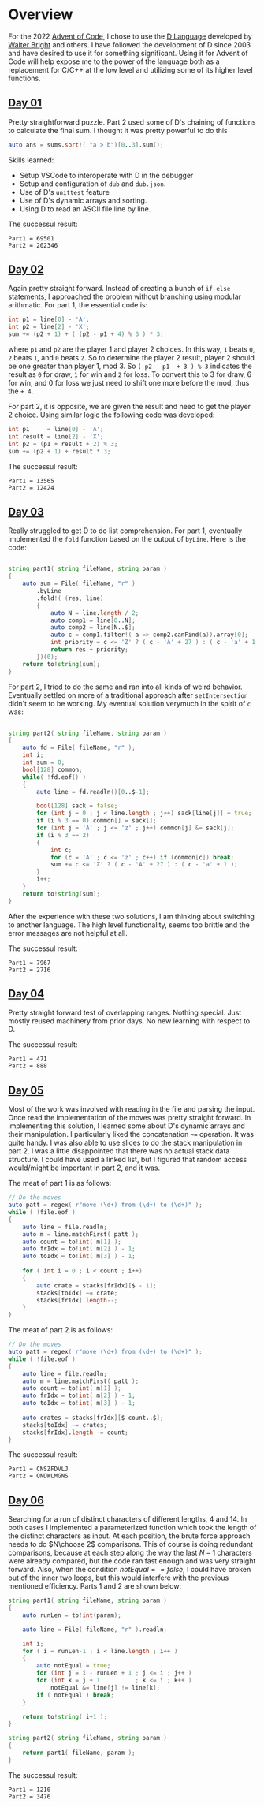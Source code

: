 # Overview

For the 2022 [Advent of Code](https://adventofcode.com/), I chose to use the [D Language](https://dlang.org/)
developed by [Walter Bright](https://en.wikipedia.org/wiki/Walter_Bright) and others.  I have followed the
development of D since 2003 and have desired to use it for something significant.  Using it for Advent of Code
will help expose me to the power of the language both as a replacement for C/C++ at the low level and
utilizing some of its higher level functions.  

## [Day 01](https://adventofcode.com/2022/day/1)

Pretty straightforward puzzle.  Part 2 used some of D's chaining of functions to calculate the final sum.
I thought it was pretty powerful to do this

```d
auto ans = sums.sort!( "a > b")[0..3].sum();
```

Skills learned:
* Setup VSCode to interoperate with D in the debugger
* Setup and configuration of `dub` and `dub.json`.
* Use of D's `unittest` feature
* Use of D's dynamic arrays and sorting.
* Using D to read an ASCII file line by line.

The successul result:
```
Part1 = 69501
Part2 = 202346
```

## [Day 02](https://adventofcode.com/2022/day/2)

Again pretty straight forward.  Instead of creating a bunch of `if-else` statements, 
I approached the problem without branching using modular arithmatic.  For part 1, the 
essential code is:

```d
int p1 = line[0] - 'A';
int p2 = line[2] - 'X';
sum += (p2 + 1) + ( (p2 - p1 + 4) % 3 ) * 3;
```
where `p1` and `p2` are the player 1 and player 2 choices. In this way, `1` beats `0`, `2` beats `1`, and `0` beats `2`.
So to determine the player 2 result, player 2 should be one greater than player 1, mod 3.  So `( p2 - p1  + 3 ) % 3` 
indicates the result as `0` for draw, `1` for win and `2` for loss.  To convert this to 3 for draw, 6 for win, and 0 for loss we just need to shift one more before the mod, thus the `+ 4`.

For part 2, it is opposite, we are given the result and need to get the player 2 choice.  Using similar logic
the following code was developed:

```d
int p1     = line[0] - 'A';
int result = line[2] - 'X';
int p2 = (p1 + result + 2) % 3;
sum += (p2 + 1) + result * 3;
```

The successul result:
```
Part1 = 13565
Part2 = 12424
```

## [Day 03](https://adventofcode.com/2022/day/3)

Really struggled to get D to do list comprehension.  For part 1, eventually implemented the `fold` function
based on the output of `byLine`.  Here is the code:

```d

string part1( string fileName, string param )
{
    auto sum = File( fileName, "r" )
        .byLine
        .fold!( (res, line) 
        {
            auto N = line.length / 2;
            auto comp1 = line[0..N];
            auto comp2 = line[N..$];
            auto c = comp1.filter!( a => comp2.canFind(a)).array[0];
            int priority = c <= 'Z' ? ( c - 'A' + 27 ) : ( c - 'a' + 1 );
            return res + priority;
        })(0);
    return to!string(sum);
}
```

For part 2, I tried to do the same and ran into all kinds of weird behavior.  Eventually settled on
more of a traditional approach after `setIntersection` didn't seem to be working.  My eventual solution
verymuch in the spirit of `c` was:

```d

string part2( string fileName, string param )
{
    auto fd = File( fileName, "r" );
    int i;
    int sum = 0;
    bool[128] common;
    while( !fd.eof() )
    {
        auto line = fd.readln()[0..$-1];

        bool[128] sack = false;
        for (int j = 0 ; j < line.length ; j++) sack[line[j]] = true;
        if (i % 3 == 0) common[] = sack[];
        for (int j = 'A' ; j <= 'z' ; j++) common[j] &= sack[j];
        if (i % 3 == 2) 
        {
            int c;
            for (c = 'A' ; c <= 'z' ; c++) if (common[c]) break;
            sum += c <= 'Z' ? ( c - 'A' + 27 ) : ( c - 'a' + 1 );
        }
        i++;
    }
    return to!string(sum);
}
```

After the experience with these two solutions, I am thinking about switching to another language.
The high level functionality, seems too brittle and the error messages are not helpful at all.

The successul result:
```
Part1 = 7967
Part2 = 2716
```

## [Day 04](https://adventofcode.com/2022/day/4)

Pretty straight forward test of overlapping ranges.  Nothing special.  Just mostly reused machinery from prior days.
No new learning with respect to D.

The successul result:
```
Part1 = 471
Part2 = 888
```

## [Day 05](https://adventofcode.com/2022/day/5)

Most of the work was involved with reading in the file and parsing the input.  Once read the implementation of
the moves was pretty straight forward.  In implementing this solution, I learned some about D's dynamic arrays
and their manipulation.  I particularly liked the concatenation `~=` operation.  It was quite handy.
I was also able to use slices to do the stack manipulation in part 2.  I was a little disappointed that
there was no actual stack data structure.  I could have used a linked list, but I figured that random
access would/might be important in part 2, and it was.

The meat of part 1 is as follows:

```d
// Do the moves
auto patt = regex( r"move (\d+) from (\d+) to (\d+)" );
while ( !file.eof )
{
    auto line = file.readln;
    auto m = line.matchFirst( patt );
    auto count = to!int( m[1] );
    auto frIdx = to!int( m[2] ) - 1;
    auto toIdx = to!int( m[3] ) - 1;
    
    for ( int i = 0 ; i < count ; i++)
    {
        auto crate = stacks[frIdx][$ - 1];
        stacks[toIdx] ~= crate;
        stacks[frIdx].length--;
    }
}
```

The meat of part 2 is as follows:

```d
// Do the moves
auto patt = regex( r"move (\d+) from (\d+) to (\d+)" );
while ( !file.eof )
{
    auto line = file.readln;
    auto m = line.matchFirst( patt );
    auto count = to!int( m[1] );
    auto frIdx = to!int( m[2] ) - 1;
    auto toIdx = to!int( m[3] ) - 1;
    
    auto crates = stacks[frIdx][$-count..$];
    stacks[toIdx] ~= crates;
    stacks[frIdx].length -= count;
}
```

The successul result:
```
Part1 = CNSZFDVLJ
Part2 = QNDWLMGNS
```

## [Day 06](https://adventofcode.com/2022/day/6)

Searching for a run of distinct characters of different lengths, 4 and 14.  In both cases
I implemented a parameterized function which took the length of the distinct characters as input.
At each position, the brute force approach needs to do $N\choose 2$ comparisons.  This of course
is doing redundant comparisons, because at each step along the way the last $N-1$ characters were
already compared, but the code ran fast enough and was very straight forward.  Also, when the condition
$notEqual == false$, I could have broken out of the inner two loops, but this would interfere
with the previous mentioned efficiency.  Parts 1 and 2 are shown below:

```d
string part1( string fileName, string param )
{
    auto runLen = to!int(param);

    auto line = File( fileName, "r" ).readln;

    int i;
    for ( i = runLen-1 ; i < line.length ; i++ )
    {
        auto notEqual = true;
        for (int j = i - runLen + 1 ; j <= i ; j++ )
        for (int k = j + 1          ; k <= i ; k++ )
            notEqual &= line[j] != line[k];
        if ( notEqual ) break;
    }

    return to!string( i+1 );
}

string part2( string fileName, string param )
{
    return part1( fileName, param );
}
```

The successul result:
```
Part1 = 1210
Part2 = 3476
```